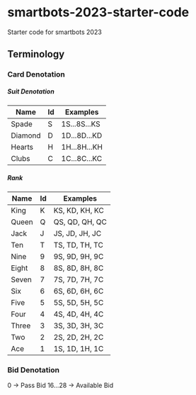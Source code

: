 # smartbots-2023-starter-code

Starter code for smartbots 2023

## Terminology

### Card Denotation

##### Suit Denotation

| Name    | Id  | Examples     |
| ------- | --- | ------------ |
| Spade   | S   | 1S...8S...KS |
| Diamond | D   | 1D...8D...KD |
| Hearts  | H   | 1H...8H...KH |
| Clubs   | C   | 1C...8C...KC |

##### Rank

| Name  | Id  | Examples       |
| ----- | --- | -------------- |
| King  | K   | KS, KD, KH, KC |
| Queen | Q   | QS, QD, QH, QC |
| Jack  | J   | JS, JD, JH, JC |
| Ten   | T   | TS, TD, TH, TC |
| Nine  | 9   | 9S, 9D, 9H, 9C |
| Eight | 8   | 8S, 8D, 8H, 8C |
| Seven | 7   | 7S, 7D, 7H, 7C |
| Six   | 6   | 6S, 6D, 6H, 6C |
| Five  | 5   | 5S, 5D, 5H, 5C |
| Four  | 4   | 4S, 4D, 4H, 4C |
| Three | 3   | 3S, 3D, 3H, 3C |
| Two   | 2   | 2S, 2D, 2H, 2C |
| Ace   | 1   | 1S, 1D, 1H, 1C |

### Bid Denotation

0 -> Pass Bid
16...28 -> Available Bid
